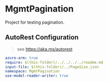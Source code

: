 # MgmtPagination

Project for testing pagination.

## AutoRest Configuration

> see https://aka.ms/autorest

``` yaml
azure-arm: true
require: $(this-folder)/../../../../readme.md
input-file: $(this-folder)/../PageSize.json
namespace: MgmtPagination
use-model-reader-writer: true
```
